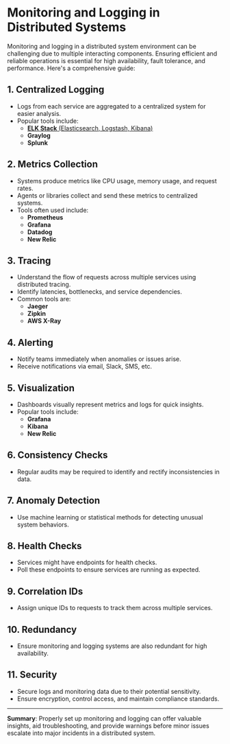 # Monitoring and Logging in Distributed Systems

Monitoring and logging in a distributed system environment can be challenging due to multiple interacting components. Ensuring efficient and reliable operations is essential for high availability, fault tolerance, and performance. Here's a comprehensive guide:

## 1. Centralized Logging

- Logs from each service are aggregated to a centralized system for easier analysis.
- Popular tools include:
  - [**ELK Stack** (Elasticsearch, Logstash, Kibana)](./elk.md)
  - **Graylog**
  - **Splunk**

## 2. Metrics Collection

- Systems produce metrics like CPU usage, memory usage, and request rates.
- Agents or libraries collect and send these metrics to centralized systems.
- Tools often used include:
  - **Prometheus**
  - **Grafana**
  - **Datadog**
  - **New Relic**

## 3. Tracing

- Understand the flow of requests across multiple services using distributed tracing.
- Identify latencies, bottlenecks, and service dependencies.
- Common tools are:
  - **Jaeger**
  - **Zipkin**
  - **AWS X-Ray**

## 4. Alerting

- Notify teams immediately when anomalies or issues arise.
- Receive notifications via email, Slack, SMS, etc.
  
## 5. Visualization

- Dashboards visually represent metrics and logs for quick insights.
- Popular tools include:
  - **Grafana**
  - **Kibana**
  - **New Relic**

## 6. Consistency Checks

- Regular audits may be required to identify and rectify inconsistencies in data.

## 7. Anomaly Detection

- Use machine learning or statistical methods for detecting unusual system behaviors.

## 8. Health Checks

- Services might have endpoints for health checks.
- Poll these endpoints to ensure services are running as expected.

## 9. Correlation IDs

- Assign unique IDs to requests to track them across multiple services.
  
## 10. Redundancy

- Ensure monitoring and logging systems are also redundant for high availability.

## 11. Security

- Secure logs and monitoring data due to their potential sensitivity.
- Ensure encryption, control access, and maintain compliance standards.

---

**Summary**: Properly set up monitoring and logging can offer valuable insights, aid troubleshooting, and provide warnings before minor issues escalate into major incidents in a distributed system.


